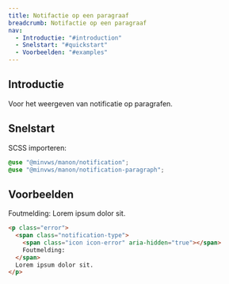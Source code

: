 ```yaml
---
title: Notifactie op een paragraaf
breadcrumb: Notifactie op een paragraaf
nav:
  - Introductie: "#introduction"
  - Snelstart: "#quickstart"
  - Voorbeelden: "#examples"
---
```


<h2 id="introduction">Introductie</h2>

Voor het weergeven van notificatie op paragrafen.

<h2 id="quickstart">Snelstart</h2>

SCSS importeren:

```scss
@use "@minvws/manon/notification";
@use "@minvws/manon/notification-paragraph";
```

<h2 id="examples">Voorbeelden</h2>

<p class="error">
  <span class="notification-type">
    <span class="icon icon-error" aria-hidden="true"></span>
    Foutmelding:
  </span>
  Lorem ipsum dolor sit.
</p>

```html
<p class="error">
  <span class="notification-type">
    <span class="icon icon-error" aria-hidden="true"></span>
    Foutmelding:
  </span>
  Lorem ipsum dolor sit.
</p>
```

